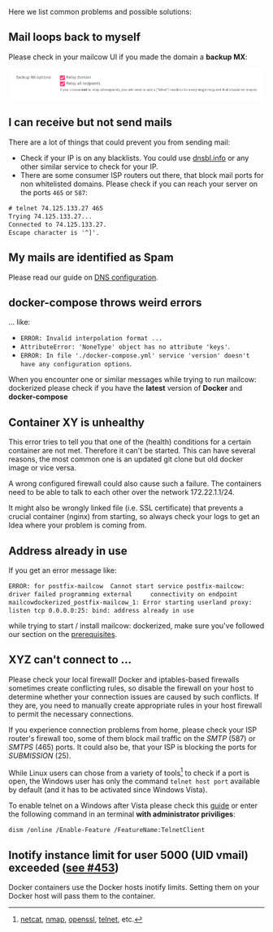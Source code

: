 Here we list common problems and possible solutions:

## Mail loops back to myself

Please check in your mailcow UI if you made the domain a **backup MX**:

![Check your MX Backup settings](images/mailcow-backupmx.png)

## I can receive but not send mails

There are a lot of things that could prevent you from sending mail:

- Check if your IP is on any blacklists. You could use [dnsbl.info](http://www.dnsbl.info/) or any other similar service to check for your IP.
- There are some consumer ISP routers out there, that block mail ports for non whitelisted domains. Please check if you can reach your server on the ports `465` or `587`:

```
# telnet 74.125.133.27 465
Trying 74.125.133.27...
Connected to 74.125.133.27.
Escape character is '^]'.
```

## My mails are identified as Spam

Please read our guide on [DNS configuration](prerequesite-dns.md).

## docker-compose throws weird errors

... like:

- `ERROR: Invalid interpolation format ...`
- `AttributeError: 'NoneType' object has no attribute 'keys'`.
- `ERROR: In file './docker-compose.yml' service 'version' doesn't have any configuration options`.

When you encounter one or similar messages while trying to run mailcow: dockerized please check if you have the **latest** version of **Docker** and **docker-compose**

## Container XY is unhealthy

This error tries to tell you that one of the (health) conditions for a certain container are not met. Therefore it can't be started. This can have several reasons, the most common one is an updated git clone but old docker image or vice versa.

A wrong configured firewall could also cause such a failure. The containers need to be able to talk to each other over the network 172.22.1.1/24.

It might also be wrongly linked file (i.e. SSL certificate) that prevents a crucial container (nginx) from starting, so always check your logs to get an Idea where your problem is coming from.


## Address already in use

If you get an error message like:

```
ERROR: for postfix-mailcow  Cannot start service postfix-mailcow: driver failed programming external     connectivity on endpoint mailcowdockerized_postfix-mailcow_1: Error starting userland proxy: listen tcp 0.0.0.0:25: bind: address already in use
```

while trying to start / install mailcow: dockerized, make sure you've followed our section on the [prerequisites](prerequesite-system/#firewall-ports).

## XYZ can't connect to ...

Please check your local firewall!
Docker and iptables-based firewalls sometimes create conflicting rules, so disable the firewall on your host to determine whether your connection issues are caused by such conflicts. If they are, you need to manually create appropriate rules in your host firewall to permit the necessary connections.

If you experience connection problems from home, please check your ISP router's firewall too, some of them block mail traffic on the *SMTP* (587) or *SMTPS* (465) ports. It could also be, that your ISP is blocking the ports for *SUBMISSION* (25).

While Linux users can chose from a variety of tools[^1] to check if a port is open, the Windows user has only the command `telnet host port` available by default (and it has to be activated since Windows Vista).

To enable telnet on a Windows after Vista please check this [guide](https://social.technet.microsoft.com/wiki/contents/articles/910.windows-7-enabling-telnet-client.aspx) or enter the following command in an terminal **with administrator priviliges**:

```
dism /online /Enable-Feature /FeatureName:TelnetClient
```

## Inotify instance limit for user 5000 (UID vmail) exceeded ([see #453](https://github.com/mailcow/mailcow-dockerized/issues/453#issuecomment-314711232))

Docker containers use the Docker hosts inotify limits. Setting them on your Docker host will pass them to the container.




[^1]: [netcat](https://linux.die.net/man/1/nc), [nmap](https://linux.die.net/man/1/nmap), [openssl](https://wiki.openssl.org/index.php/Manual:S_client(1)), [telnet](https://linux.die.net/man/1/telnet), etc.
